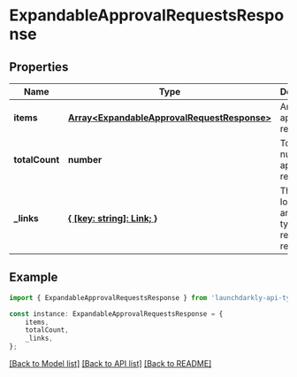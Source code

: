 # ExpandableApprovalRequestsResponse


## Properties

Name | Type | Description | Notes
------------ | ------------- | ------------- | -------------
**items** | [**Array&lt;ExpandableApprovalRequestResponse&gt;**](ExpandableApprovalRequestResponse.md) | An array of approval requests | [default to undefined]
**totalCount** | **number** | Total number of approval requests | [default to undefined]
**_links** | [**{ [key: string]: Link; }**](Link.md) | The location and content type of related resources | [default to undefined]

## Example

```typescript
import { ExpandableApprovalRequestsResponse } from 'launchdarkly-api-typescript';

const instance: ExpandableApprovalRequestsResponse = {
    items,
    totalCount,
    _links,
};
```

[[Back to Model list]](../README.md#documentation-for-models) [[Back to API list]](../README.md#documentation-for-api-endpoints) [[Back to README]](../README.md)
